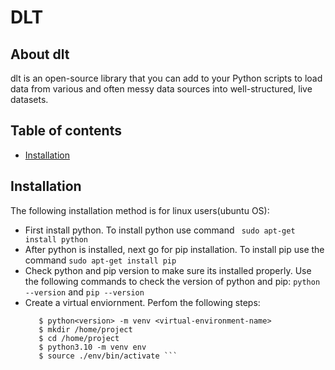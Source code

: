 # DLT
## About dlt
dlt is an open-source library that you can add to your Python scripts to load data from various and often messy data sources into well-structured, live datasets.
## Table of contents
* [Installation](#Installation)
## Installation
The following installation method is for linux users(ubuntu OS):
* First install python. To install python use command  ``` sudo apt-get install python```
* After python is installed, next go for pip installation. To install pip use the command  ``` sudo apt-get install pip ```
* Check python and pip version to make sure its installed properly. Use the following commands to check the version of python and pip: ```python --version``` and ```pip --version```
* Create a virtual enviornment. Perfom the following steps:
  ```pip install virtualenv
     $ python<version> -m venv <virtual-environment-name>
     $ mkdir /home/project
     $ cd /home/project
     $ python3.10 -m venv env
     $ source ./env/bin/activate ```
  
